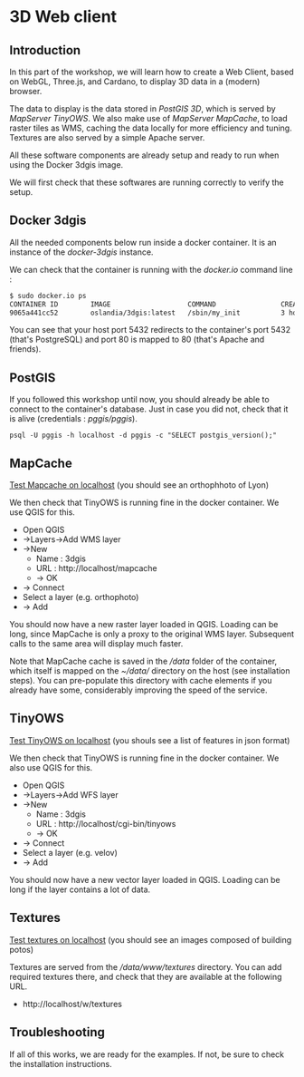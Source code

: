 3D Web client
=============

Introduction
------------

In this part of the workshop, we will learn how to create a Web Client, based on WebGL, Three.js, and Cardano, to display 3D data in a (modern) browser.

The data to display is the data stored in *PostGIS 3D*, which is served by *MapServer TinyOWS*. We also make use of *MapServer MapCache*, to load raster tiles as WMS, caching the data locally for more efficiency and tuning.
Textures are also served by a simple Apache server.

All these software components are already setup and ready to run when using the Docker 3dgis image.

We will first check that these softwares are running correctly to verify the setup.

Docker 3dgis
------------

All the needed components below run inside a docker container. It is an instance of the *docker-3dgis* instance.

We can check that the container is running with the *docker.io* command line :

```bash
$ sudo docker.io ps
CONTAINER ID        IMAGE                   COMMAND                CREATED             STATUS              PORTS                                        NAMES
9065a441cc52        oslandia/3dgis:latest   /sbin/my_init          3 hours ago         Up 3 hours          0.0.0.0:5432->5432/tcp, 0.0.0.0:80->80/tcp   3dgis_test
```

You can see that your host port 5432 redirects to the container's port 5432 (that's PostgreSQL) and port 80 is mapped to 80 (that's Apache and friends).

PostGIS
-------

If you followed this workshop until now, you should already be able to connect to the container's database.
Just in case you did not, check that it is alive (credentials : *pggis/pggis*).

```
psql -U pggis -h localhost -d pggis -c "SELECT postgis_version();"
```

MapCache
--------

[Test Mapcache on localhost](http://localhost/mapcache?SERVICE=WMS&VERSION=1.1.1&REQUEST=GetMap&WIDTH=1024&HEIGHT=1024&LAYERS=ortho&STYLES=&FORMAT=image/jpeg&SRS=EPSG:3946&TILED=true&TRANSPARENT=TRUE&BBOX=1838498.1,5169284.2,1849698.1,5180484.2) (you should see an orthophhoto of Lyon)


We then check that TinyOWS is running fine in the docker container. We use QGIS for this.
* Open QGIS
* ->Layers->Add WMS layer
* ->New
  * Name : 3dgis
  * URL : http://localhost/mapcache
  * -> OK
* -> Connect
* Select a layer (e.g. orthophoto)
* -> Add

You should now have a new raster layer loaded in QGIS. Loading can be long, since MapCache is only a proxy to the original WMS layer.
Subsequent calls to the same area will display much faster.

Note that MapCache cache is saved in the */data* folder of the container, which itself is mapped on the *~/data/* directory on the host (see installation steps). You can pre-populate this directory with cache elements if you already have some, considerably improving the speed of the service.

TinyOWS
-------

[Test TinyOWS on localhost](http://localhost/cgi-bin/tinyows.fcgi?SERVICE=WFS&VERSION=1.0.0&REQUEST=GetFeature&outputFormat=JSON&typeName=tows:arrondissements&BBOX=1838498.1,5169284.2,1849698.1,5180484.2) (you shouls see a list of features in json format)

We then check that TinyOWS is running fine in the docker container. We also use QGIS for this.
* Open QGIS
* ->Layers->Add WFS layer
* ->New
  * Name : 3dgis
  * URL :  http://localhost/cgi-bin/tinyows
  * -> OK
* -> Connect
* Select a layer (e.g. velov)
* -> Add

You should now have a new vector layer loaded in QGIS. Loading can be long if the layer contains a lot of data.

Textures
--------

[Test textures on localhost](http://localhost/textures/LYON_3_Appearance/07_BT_1.jpg) (you should see an images composed of building potos)

Textures are served from the */data/www/textures* directory.
You can add required textures there, and check that they are available at the following URL.

* http://localhost/w/textures

Troubleshooting
---------------

If all of this works, we are ready for the examples.
If not, be sure to check the installation instructions.
